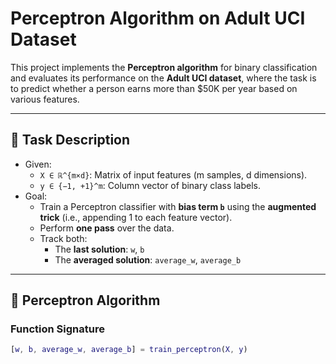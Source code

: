 # Perceptron Algorithm on Adult UCI Dataset

This project implements the **Perceptron algorithm** for binary classification and evaluates its performance on the **Adult UCI dataset**, where the task is to predict whether a person earns more than \$50K per year based on various features.

---

## 📌 Task Description

- Given:
  - `X ∈ ℝ^{m×d}`: Matrix of input features (m samples, d dimensions).
  - `y ∈ {−1, +1}^m`: Column vector of binary class labels.
- Goal:
  - Train a Perceptron classifier with **bias term `b`** using the **augmented trick** (i.e., appending 1 to each feature vector).
  - Perform **one pass** over the data.
  - Track both:
    - The **last solution**: `w`, `b`
    - The **averaged solution**: `average_w`, `average_b`

---

## 🧠 Perceptron Algorithm

### Function Signature

```matlab
[w, b, average_w, average_b] = train_perceptron(X, y)
